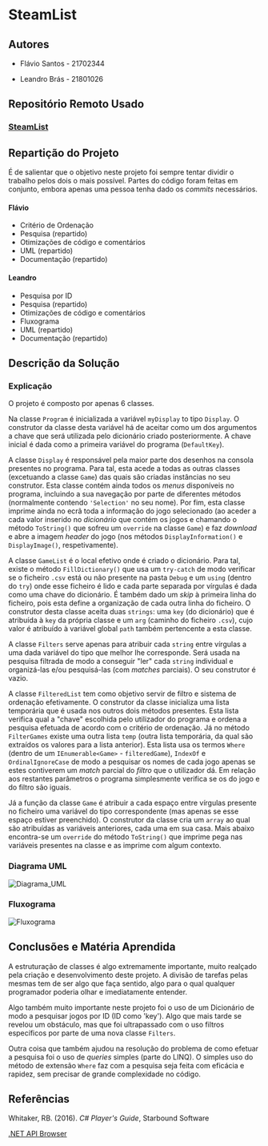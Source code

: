# SteamList

## Autores

* Flávio Santos - 21702344

* Leandro Brás - 21801026

## Repositório Remoto Usado

### [SteamList](https://github.com/xShadoWalkeR/lp2_Steam_List)

## Repartição do Projeto

É de salientar que o objetivo neste projeto foi sempre tentar dividir o trabalho pelos dois o mais possível.
Partes do código foram feitas em conjunto, embora apenas uma pessoa tenha dado os *commits* necessários.

#### Flávio
* Critério de Ordenação
* Pesquisa (repartido)
* Otimizações de código e comentários
* UML (repartido)
* Documentação (repartido)

#### Leandro
* Pesquisa por ID
* Pesquisa (repartido)
* Otimizações de código e comentários
* Fluxograma
* UML (repartido)
* Documentação (repartido)

## Descrição da Solução

### Explicação

O projeto é composto por apenas 6 classes.

Na classe `Program` é inicializada a variável `myDisplay` to tipo `Display`. O construtor da classe desta variável há de aceitar como um dos argumentos a chave que será utilizada pelo dicionário criado posteriormente. A chave inicial é dada como a primeira variável do programa (`DefaultKey`).

A classe `Display` é responsável pela maior parte dos desenhos na consola presentes no programa. Para tal, esta acede a todas as outras classes (excetuando a classe `Game`) das quais são criadas instâncias no seu construtor.
Esta classe contém ainda todos os *menus* disponíveis no programa, incluindo a sua navegação por parte de diferentes métodos (normalmente contendo `'Selection'` no seu nome).
Por fim, esta classe imprime ainda no ecrã toda a informação do jogo selecionado (ao aceder a cada valor inserido no *dicionário* que contém os jogos e chamando o método `ToString()` que sofreu um `override` na classe `Game`) e faz *download* e abre a imagem *header* do jogo (nos métodos `DisplayInformation()` e `DisplayImage()`, respetivamente).

A classe `GameList` é o local efetivo onde é criado o dicionário. Para tal, existe o método `FillDictionary()` que usa um `try-catch` de modo verificar se o ficheiro `.csv` está ou não presente na pasta `Debug` e um `using` (dentro do `try`) onde esse ficheiro é lido e cada parte separada por vírgulas é dada como uma chave do dicionário. É também dado um *skip* à primeira linha do ficheiro, pois esta define a organização de cada outra linha do ficheiro.
O construtor desta classe aceita duas `strings`: uma `key` (do dicionário) que é atribuída à `key` da própria classe e um `arg` (caminho do ficheiro `.csv`), cujo valor é atribuído à variável global `path` também pertencente a esta classe.

A classe `Filters` serve apenas para atribuir cada `string` entre vírgulas a uma dada variável do tipo que melhor lhe corresponde. Será usada na pesquisa filtrada de modo a conseguir "ler" cada `string` individual e organizá-las e/ou pesquisá-las (com *matches* parciais).
O seu construtor é vazio.

A classe `FilteredList` tem como objetivo servir de filtro e sistema de ordenação efetivamente. O construtor da classe inicializa uma lista temporária que é usada nos outros dois métodos presentes. Esta lista verifica qual a "chave" escolhida pelo utilizador do programa e ordena a pesquisa efetuada de acordo com o critério de ordenação.
Já no método `FilterGames` existe uma outra lista `temp` (outra lista temporária, da qual são extraídos os valores para a lista anterior). Esta lista usa os termos `Where` (dentro de um `IEnumerable<Game>` - `filteredGame`), `IndexOf` e `OrdinalIgnoreCase` de modo a pesquisar os nomes de cada jogo apenas se estes contiverem um *match* parcial do *filtro* que o utilizador dá. Em relação aos restantes parâmetros o programa simplesmente verifica se os do jogo e do filtro são iguais.

Já a função da classe `Game` é atribuir a cada espaço entre vírgulas presente no ficheiro uma variável do tipo correspondente (mas apenas se esse espaço estiver preenchido). O construtor da classe cria um `array` ao qual são atribuídas as variáveis anteriores, cada uma em sua casa. Mais abaixo encontra-se um `override` do método `ToString()` que imprime pega nas variáveis presentes na classe e as imprime com algum contexto.

### Diagrama UML
![Diagrama_UML](UML.png)

### Fluxograma
![Fluxograma](Fluxograma.png)

## Conclusões e Matéria Aprendida

A estruturação de classes é algo extremamente importante, muito realçado pela criação e desenvolvimento deste projeto. A divisão de tarefas pelas mesmas tem de ser algo que faça sentido, algo para o qual qualquer programador poderia olhar e imediatamente entender.

Algo também muito importante neste projeto foi o uso de um Dicionário de modo a pesquisar jogos por ID (ID como 'key'). Algo que mais tarde se revelou um obstáculo, mas que foi ultrapassado com o uso filtros específicos por parte de uma nova classe `Filters`.

Outra coisa que também ajudou na resolução do problema de como efetuar a pesquisa foi o uso de *queries* simples (parte do LINQ). O simples uso do método de extensão `Where` faz com a pesquisa seja feita com eficácia e rapidez, sem precisar de grande complexidade no código.

## Referências

Whitaker, RB. (2016). *C# Player's Guide*, Starbound Software

[.NET API Browser](https://docs.microsoft.com/en-us/dotnet/api/)
